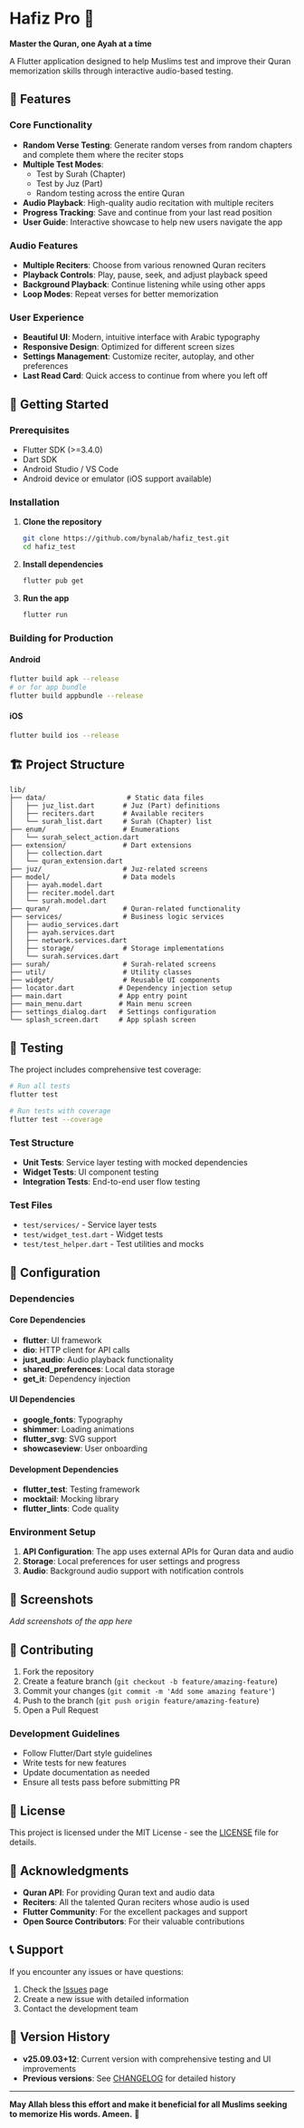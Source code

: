 # Hafiz Pro 📖

**Master the Quran, one Ayah at a time**

A Flutter application designed to help Muslims test and improve their Quran memorization skills through interactive audio-based testing.

## 🌟 Features

### Core Functionality
- **Random Verse Testing**: Generate random verses from random chapters and complete them where the reciter stops
- **Multiple Test Modes**:
  - Test by Surah (Chapter)
  - Test by Juz (Part)
  - Random testing across the entire Quran
- **Audio Playback**: High-quality audio recitation with multiple reciters
- **Progress Tracking**: Save and continue from your last read position
- **User Guide**: Interactive showcase to help new users navigate the app

### Audio Features
- **Multiple Reciters**: Choose from various renowned Quran reciters
- **Playback Controls**: Play, pause, seek, and adjust playback speed
- **Background Playback**: Continue listening while using other apps
- **Loop Modes**: Repeat verses for better memorization

### User Experience
- **Beautiful UI**: Modern, intuitive interface with Arabic typography
- **Responsive Design**: Optimized for different screen sizes
- **Settings Management**: Customize reciter, autoplay, and other preferences
- **Last Read Card**: Quick access to continue from where you left off

## 🚀 Getting Started

### Prerequisites
- Flutter SDK (>=3.4.0)
- Dart SDK
- Android Studio / VS Code
- Android device or emulator (iOS support available)

### Installation

1. **Clone the repository**
   ```bash
   git clone https://github.com/bynalab/hafiz_test.git
   cd hafiz_test
   ```

2. **Install dependencies**
   ```bash
   flutter pub get
   ```

3. **Run the app**
   ```bash
   flutter run
   ```

### Building for Production

#### Android
```bash
flutter build apk --release
# or for app bundle
flutter build appbundle --release
```

#### iOS
```bash
flutter build ios --release
```

## 🏗️ Project Structure

```
lib/
├── data/                    # Static data files
│   ├── juz_list.dart       # Juz (Part) definitions
│   ├── reciters.dart       # Available reciters
│   └── surah_list.dart     # Surah (Chapter) list
├── enum/                   # Enumerations
│   └── surah_select_action.dart
├── extension/              # Dart extensions
│   ├── collection.dart
│   └── quran_extension.dart
├── juz/                    # Juz-related screens
├── model/                  # Data models
│   ├── ayah.model.dart
│   ├── reciter.model.dart
│   └── surah.model.dart
├── quran/                  # Quran-related functionality
├── services/               # Business logic services
│   ├── audio_services.dart
│   ├── ayah.services.dart
│   ├── network.services.dart
│   ├── storage/            # Storage implementations
│   └── surah.services.dart
├── surah/                  # Surah-related screens
├── util/                   # Utility classes
├── widget/                 # Reusable UI components
├── locator.dart           # Dependency injection setup
├── main.dart              # App entry point
├── main_menu.dart         # Main menu screen
├── settings_dialog.dart   # Settings configuration
└── splash_screen.dart     # App splash screen
```

## 🧪 Testing

The project includes comprehensive test coverage:

```bash
# Run all tests
flutter test

# Run tests with coverage
flutter test --coverage
```

### Test Structure
- **Unit Tests**: Service layer testing with mocked dependencies
- **Widget Tests**: UI component testing
- **Integration Tests**: End-to-end user flow testing

### Test Files
- `test/services/` - Service layer tests
- `test/widget_test.dart` - Widget tests
- `test/test_helper.dart` - Test utilities and mocks

## 🔧 Configuration

### Dependencies

#### Core Dependencies
- **flutter**: UI framework
- **dio**: HTTP client for API calls
- **just_audio**: Audio playback functionality
- **shared_preferences**: Local data storage
- **get_it**: Dependency injection

#### UI Dependencies
- **google_fonts**: Typography
- **shimmer**: Loading animations
- **flutter_svg**: SVG support
- **showcaseview**: User onboarding

#### Development Dependencies
- **flutter_test**: Testing framework
- **mocktail**: Mocking library
- **flutter_lints**: Code quality

### Environment Setup

1. **API Configuration**: The app uses external APIs for Quran data and audio
2. **Storage**: Local preferences for user settings and progress
3. **Audio**: Background audio support with notification controls

## 📱 Screenshots

*Add screenshots of the app here*

## 🤝 Contributing

1. Fork the repository
2. Create a feature branch (`git checkout -b feature/amazing-feature`)
3. Commit your changes (`git commit -m 'Add some amazing feature'`)
4. Push to the branch (`git push origin feature/amazing-feature`)
5. Open a Pull Request

### Development Guidelines
- Follow Flutter/Dart style guidelines
- Write tests for new features
- Update documentation as needed
- Ensure all tests pass before submitting PR

## 📄 License

This project is licensed under the MIT License - see the [LICENSE](LICENSE) file for details.

## 🙏 Acknowledgments

- **Quran API**: For providing Quran text and audio data
- **Reciters**: All the talented Quran reciters whose audio is used
- **Flutter Community**: For the excellent packages and support
- **Open Source Contributors**: For their valuable contributions

## 📞 Support

If you encounter any issues or have questions:

1. Check the [Issues](https://github.com/bynalab/hafiz_test/issues) page
2. Create a new issue with detailed information
3. Contact the development team

## 🔄 Version History

- **v25.09.03+12**: Current version with comprehensive testing and UI improvements
- **Previous versions**: See [CHANGELOG](CHANGELOG.md) for detailed history

---

**May Allah bless this effort and make it beneficial for all Muslims seeking to memorize His words. Ameen.** 🤲